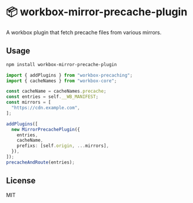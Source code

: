 # 📦 workbox-mirror-precache-plugin
A workbox plugin that fetch precache files from various mirrors.

## Usage

``` bash
npm install workbox-mirror-precache-plugin
```

``` ts
import { addPlugins } from "workbox-precaching";
import { cacheNames } from "workbox-core";

const cacheName = cacheNames.precache;
const entries = self.__WB_MANIFEST;
const mirrors = [
  "https://cdn.example.com",
];

addPlugins([
  new MirrorPrecachePlugin({
    entries,
    cacheName,
    prefixs: [self.origin, ...mirrors],
  }),
]);
precacheAndRoute(entries);
```

## License

MIT
